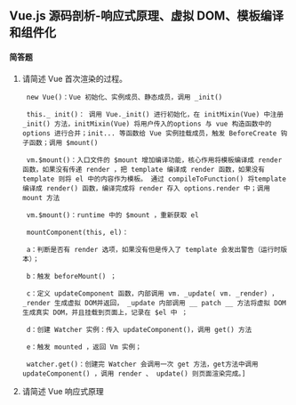 ## Vue.js 源码剖析-响应式原理、虚拟 DOM、模板编译和组件化

#### 简答题
1. 请简述 Vue 首次渲染的过程。

        new Vue()：Vue 初始化、实例成员、静态成员，调用 _init()

        this._ init()： 调用 Vue._init() 进行初始化，在 initMixin(Vue) 中注册 _init() 方法，initMixin(Vue) 将用户传入的options 与 vue 构造函数中的options 进行合并；init... 等函数给 Vue 实例挂载成员，触发 BeforeCreate 钩子函数；调用 $mount()

        vm.$mount()：入口文件的 $mount 增加编译功能，核心作用将模板编译成 render 函数，如果没有传递 render ，把 template 编译成 render 函数，如果没有 template 则将 el 中的内容作为模板。 通过 compileToFunction() 将template 编译成 render() 函数，编译完成将 render 存入 options.render 中；调用 mount 方法

        vm.$mount()：runtime 中的 $mount ，重新获取 el

        mountComponent(this, el)：

        a：判断是否有 render 选项，如果没有但是传入了 template 会发出警告（运行时版本）；

        b：触发 beforeMount() ；

        c：定义 updateComponent 函数，内部调用 vm. _update( vm. _render) ， _render 生成虚拟 DOM并返回， _update 内部调用 __ patch __ 方法将虚拟 DOM 生成真实 DOM，并且挂载到页面上，记录在 $el 中 ；

        d：创建 Watcher 实例：传入 updateComponent()，调用 get() 方法

        e：触发 mounted ，返回 Vm 实例；

        watcher.get()：创建完 Watcher 会调用一次 get 方法，get方法中调用 updateComponent() ，调用 render 、 update() 则页面渲染完成。]

2. 请简述 Vue 响应式原理
    